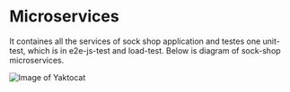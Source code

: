 # Microservices
It containes all the services of sock shop application and testes one unit-test, which is in e2e-js-test and load-test.
Below is diagram of sock-shop microservices.

![Image of Yaktocat](https://www.pulumi.com/blog/getting-started-with-k8s-part3/Architecture.png)


